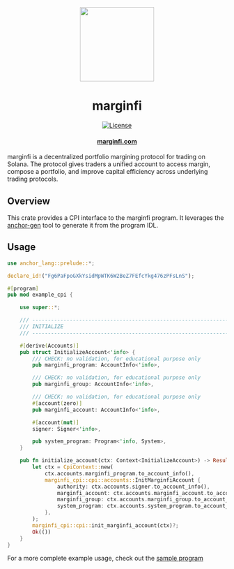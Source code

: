 <div align="center">
  <img height="170" src="https://github.com/mrgnlabs/marginfi-sdk/logo.png" />

  <h1>marginfi</h1>
  
  <p>
    <!-- License -->
    <a href="http://www.apache.org/licenses/LICENSE-2.0"><img alt="License" src="https://img.shields.io/github/license/mrgnlabs/marginfi-sdk/rust/marginfi-cpi?style=flat-square&color=ffff00"/></a>
  </p>

  <h4>
    <a href="https://marginfi.com/">marginfi.com</a>
  </h4>
</div>

marginfi is a decentralized portfolio margining protocol for trading on Solana. The protocol gives traders a unified account to access margin, compose a portfolio, and improve capital efficiency across underlying trading protocols.

## Overview

This crate provides a CPI interface to the marginfi program. It leverages the [anchor-gen](https://github.com/saber-hq/anchor-gen) tool to generate it from the program IDL.

## Usage

```rs
use anchor_lang::prelude::*;

declare_id!("Fg6PaFpoGXkYsidMpWTK6W2BeZ7FEfcYkg476zPFsLnS");

#[program]
pub mod example_cpi {

    use super::*;

    /// -----------------------------------------------------------------------
    /// INITIALIZE
    /// -----------------------------------------------------------------------

    #[derive(Accounts)]
    pub struct InitializeAccount<'info> {
        /// CHECK: no validation, for educational purpose only
        pub marginfi_program: AccountInfo<'info>,

        /// CHECK: no validation, for educational purpose only
        pub marginfi_group: AccountInfo<'info>,

        /// CHECK: no validation, for educational purpose only
        #[account(zero)]
        pub marginfi_account: AccountInfo<'info>,

        #[account(mut)]
        signer: Signer<'info>,

        pub system_program: Program<'info, System>,
    }

    pub fn initialize_account(ctx: Context<InitializeAccount>) -> Result<()> {
        let ctx = CpiContext::new(
            ctx.accounts.marginfi_program.to_account_info(),
            marginfi_cpi::cpi::accounts::InitMarginfiAccount {
                authority: ctx.accounts.signer.to_account_info(),
                marginfi_account: ctx.accounts.marginfi_account.to_account_info(),
                marginfi_group: ctx.accounts.marginfi_group.to_account_info(),
                system_program: ctx.accounts.system_program.to_account_info(),
            },
        );
        marginfi_cpi::cpi::init_marginfi_account(ctx)?;
        Ok(())
    }
}
```

For a more complete example usage, check out the [sample program](https://github.com/mrgnlabs/marginfi-sdk/tree/main/rust/marginfi-cpi/example)
